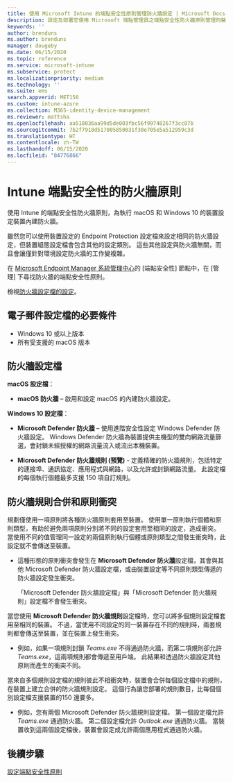 ```yaml
---
title: 使用 Microsoft Intune 的端點安全性原則管理防火牆設定 | Microsoft Docs
description: 設定及部署您使用 Microsoft 端點管理員之端點安全性防火牆原則管理的裝置原則。
keywords: ''
author: brenduns
ms.author: brenduns
manager: dougeby
ms.date: 06/15/2020
ms.topic: reference
ms.service: microsoft-intune
ms.subservice: protect
ms.localizationpriority: medium
ms.technology: ''
ms.suite: ems
search.appverid: MET150
ms.custom: intune-azure
ms.collection: M365-identity-device-management
ms.reviewer: mattsha
ms.openlocfilehash: aa518036aa99d5de003fbc56f99748267f3cc87b
ms.sourcegitcommit: 7b2f7918d517005850031f30e705e5a512959c3d
ms.translationtype: HT
ms.contentlocale: zh-TW
ms.lasthandoff: 06/15/2020
ms.locfileid: "84776866"
---
```

# <a name="firewall-policy-for-endpoint-security-in-intune"></a>Intune 端點安全性的防火牆原則

使用 Intune 的端點安全性防火牆原則，為執行 macOS 和 Windows 10 的裝置設定裝置內建防火牆。

雖然您可以使用裝置設定的 Endpoint Protection 設定檔來設定相同的防火牆設定，但裝置組態設定檔會包含其他的設定類別。 這些其他設定與防火牆無關，而且會讓僅針對環境設定防火牆的工作變複雜。

在 [Microsoft Endpoint Manager 系統管理中心](https://go.microsoft.com/fwlink/?linkid=2109431)的 [端點安全性] 節點中，在 [管理] 下尋找防火牆的端點安全性原則。

檢視[防火牆設定檔的設定](../protect/endpoint-security-Firewall-profile-settings.md)。

## <a name="prerequisites-for-firewall-profiles"></a>電子郵件設定檔的必要條件

- Windows 10 或以上版本
- 所有受支援的 macOS 版本

## <a name="firewall-profiles"></a>防火牆設定檔

**macOS 設定檔**：

- **macOS 防火牆** – 啟用和設定 macOS 的內建防火牆設定。

**Windows 10 設定檔**：

- **Microsoft Defender 防火牆** – 使用進階安全性設定 Windows Defender 防火牆設定。 Windows Defender 防火牆為裝置提供主機型的雙向網路流量篩選，會封鎖未經授權的網路流量流入或流出本機裝置。

- **Microsoft Defender 防火牆規則 (預覽)**  - 定義精確的防火牆規則，包括特定的連接埠、通訊協定、應用程式與網路，以及允許或封鎖網路流量。 此設定檔的每個執行個體最多支援 150 項自訂規則。

## <a name="firewall-rule-mergers-and-policy-conflicts"></a>防火牆規則合併和原則衝突

規劃僅使用一項原則將各種防火牆原則套用至裝置。 使用單一原則執行個體和原則類型，有助於避免兩項原則分別將不同的設定套用至相同的設定，造成衝突。 當使用不同的值管理同一設定的兩個原則執行個體或原則類型之間發生衝突時，此設定就不會傳送至裝置。

- 這種形態的原則衝突會發生在 **Microsoft Defender 防火牆**設定檔，其會與其他 Microsoft Defender 防火牆設定檔，或由裝置設定等不同原則類型傳遞的防火牆設定發生衝突。

  「Microsoft Defender 防火牆設定檔」與「Microsoft Defender 防火牆規則」設定檔不會發生衝突。

當您使用 **Microsoft Defender 防火牆規則**設定檔時，您可以將多個規則設定檔套用至相同的裝置。 不過，當使用不同設定的同一裝置存在不同的規則時，兩套規則都會傳送至裝置，並在裝置上發生衝突。

- 例如，如果一項規則封鎖 *Teams.exe* 不得通過防火牆，而第二項規則卻允許 *Teams.exe*，這兩項規則都會傳遞至用戶端。 此結果和透過防火牆設定其他原則而產生的衝突不同。

當來自多個規則設定檔的規則彼此不相衝突時，裝置會合併每個設定檔中的規則，在裝置上建立合併的防火牆規則設定。 這個行為讓您部署的規則數目，比每個個別設定檔支援裝置的150 還要多。

- 例如，您有兩個 Microsoft Defender 防火牆規則設定檔。 第一個設定檔允許 *Teams.exe* 通過防火牆。 第二個設定檔允許 *Outlook.exe* 通過防火牆。 當裝置收到這兩個設定檔後，裝置會設定成允許兩個應用程式通過防火牆。

## <a name="next-steps"></a>後續步驟

[設定端點安全性原則](../protect/endpoint-security-policy.md#create-an-endpoint-security-policy)

